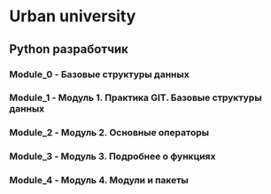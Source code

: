 # Urban university
## Python разработчик

### Module_0 - Базовые структуры данных
### Module_1 - Модуль 1. Практика GIT. Базовые структуры данных
### Module_2 - Модуль 2. Основные операторы
### Module_3 - Модуль 3. Подробнее о функциях
### Module_4 - Модуль 4. Модули и пакеты
